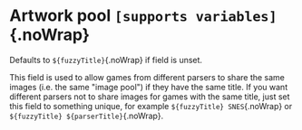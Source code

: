 # Artwork pool `[supports variables]`{.noWrap}

Defaults to `${fuzzyTitle}`{.noWrap} if field is unset. 

This field is used to allow games from different parsers to share the same images (i.e. the same "image pool") if they have the same title.
If you want different parsers not to share images for games with the same title, just set this field to something unique, for example `${fuzzyTitle} SNES`{.noWrap} or `${fuzzyTitle} ${parserTitle}`{.noWrap}.
